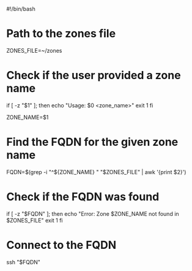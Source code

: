 #!/bin/bash

# Path to the zones file
ZONES_FILE=~/zones

# Check if the user provided a zone name
if [ -z "$1" ]; then
    echo "Usage: $0 <zone_name>"
    exit 1
fi

ZONE_NAME=$1

# Find the FQDN for the given zone name
FQDN=$(grep -i "^${ZONE_NAME} " "$ZONES_FILE" | awk '{print $2}')

# Check if the FQDN was found
if [ -z "$FQDN" ]; then
    echo "Error: Zone $ZONE_NAME not found in $ZONES_FILE"
    exit 1
fi

# Connect to the FQDN
ssh "$FQDN"
